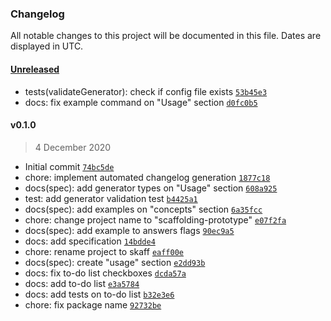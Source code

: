 ### Changelog

All notable changes to this project will be documented in this file. Dates are displayed in UTC.

#### [Unreleased](https://github.com/henriquehbr/skaff/compare/v0.1.0...HEAD)

- tests(validateGenerator): check if config file exists [`53b45e3`](https://github.com/henriquehbr/skaff/commit/53b45e3d00de2333e5d61502282022e82d3198db)
- docs: fix example command on "Usage" section [`d0fc0b5`](https://github.com/henriquehbr/skaff/commit/d0fc0b5095bc09328ad6750316502beea5b1aa99)

#### v0.1.0

> 4 December 2020

- Initial commit [`74bc5de`](https://github.com/henriquehbr/skaff/commit/74bc5de1acebe7fecb6e06a54b88ca7c7bbea497)
- chore: implement automated changelog generation [`1877c18`](https://github.com/henriquehbr/skaff/commit/1877c187e5965236ca7fcb54f88e58b3fb2e6678)
- docs(spec): add generator types on "Usage" section [`608a925`](https://github.com/henriquehbr/skaff/commit/608a9254a12f74f0e99951b4e104b77d0b184f56)
- test: add generator validation test [`b4425a1`](https://github.com/henriquehbr/skaff/commit/b4425a10fe8f46c5b902789360849149854682a3)
- docs(spec): add examples on "concepts" section [`6a35fcc`](https://github.com/henriquehbr/skaff/commit/6a35fcceba5b1ff18639475cab546c11c5580208)
- chore: change project name to "scaffolding-prototype" [`e07f2fa`](https://github.com/henriquehbr/skaff/commit/e07f2faabdd85a3f847c3111adf22d19f90cf139)
- docs(spec): add example to answers flags [`90ec9a5`](https://github.com/henriquehbr/skaff/commit/90ec9a579d1da479d09c55344c20ca99c7f29564)
- docs: add specification [`14bdde4`](https://github.com/henriquehbr/skaff/commit/14bdde459c3f7c4761671ab761ccc70964e64780)
- chore: rename project to skaff [`eaff00e`](https://github.com/henriquehbr/skaff/commit/eaff00e66adf3cd94708a233603e9c0176fe4836)
- docs(spec): create "usage" section [`e2dd93b`](https://github.com/henriquehbr/skaff/commit/e2dd93b70507e7751aa77b3409015f278f536252)
- docs: fix to-do list checkboxes [`dcda57a`](https://github.com/henriquehbr/skaff/commit/dcda57a1b8765749753a38380801ba7b5c171f9a)
- docs: add to-do list [`e3a5784`](https://github.com/henriquehbr/skaff/commit/e3a57842bde5e57fd65fd113f6d7df98c6e545d3)
- docs: add tests on to-do list [`b32e3e6`](https://github.com/henriquehbr/skaff/commit/b32e3e6a67760e13c6caf1b21288c8ebfe6a17e3)
- chore: fix package name [`92732be`](https://github.com/henriquehbr/skaff/commit/92732befbf7f6cf8004acff6b1c3407af74c1a36)
